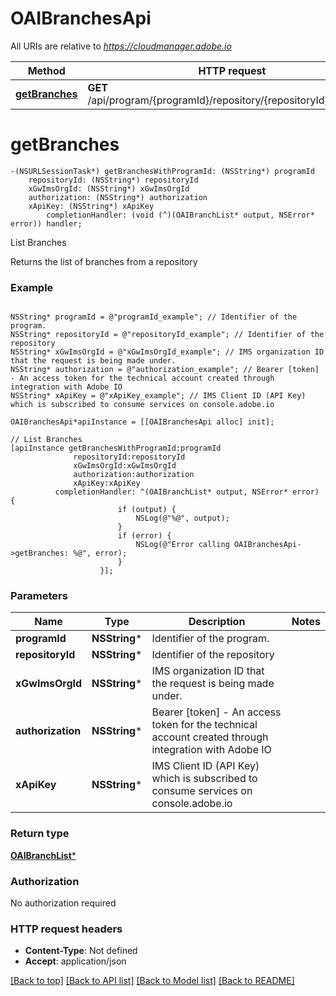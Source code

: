 # OAIBranchesApi

All URIs are relative to *https://cloudmanager.adobe.io*

Method | HTTP request | Description
------------- | ------------- | -------------
[**getBranches**](OAIBranchesApi.md#getbranches) | **GET** /api/program/{programId}/repository/{repositoryId}/branches | List Branches


# **getBranches**
```objc
-(NSURLSessionTask*) getBranchesWithProgramId: (NSString*) programId
    repositoryId: (NSString*) repositoryId
    xGwImsOrgId: (NSString*) xGwImsOrgId
    authorization: (NSString*) authorization
    xApiKey: (NSString*) xApiKey
        completionHandler: (void (^)(OAIBranchList* output, NSError* error)) handler;
```

List Branches

Returns the list of branches from a repository

### Example 
```objc

NSString* programId = @"programId_example"; // Identifier of the program.
NSString* repositoryId = @"repositoryId_example"; // Identifier of the repository
NSString* xGwImsOrgId = @"xGwImsOrgId_example"; // IMS organization ID that the request is being made under.
NSString* authorization = @"authorization_example"; // Bearer [token] - An access token for the technical account created through integration with Adobe IO
NSString* xApiKey = @"xApiKey_example"; // IMS Client ID (API Key) which is subscribed to consume services on console.adobe.io

OAIBranchesApi*apiInstance = [[OAIBranchesApi alloc] init];

// List Branches
[apiInstance getBranchesWithProgramId:programId
              repositoryId:repositoryId
              xGwImsOrgId:xGwImsOrgId
              authorization:authorization
              xApiKey:xApiKey
          completionHandler: ^(OAIBranchList* output, NSError* error) {
                        if (output) {
                            NSLog(@"%@", output);
                        }
                        if (error) {
                            NSLog(@"Error calling OAIBranchesApi->getBranches: %@", error);
                        }
                    }];
```

### Parameters

Name | Type | Description  | Notes
------------- | ------------- | ------------- | -------------
 **programId** | **NSString***| Identifier of the program. | 
 **repositoryId** | **NSString***| Identifier of the repository | 
 **xGwImsOrgId** | **NSString***| IMS organization ID that the request is being made under. | 
 **authorization** | **NSString***| Bearer [token] - An access token for the technical account created through integration with Adobe IO | 
 **xApiKey** | **NSString***| IMS Client ID (API Key) which is subscribed to consume services on console.adobe.io | 

### Return type

[**OAIBranchList***](OAIBranchList.md)

### Authorization

No authorization required

### HTTP request headers

 - **Content-Type**: Not defined
 - **Accept**: application/json

[[Back to top]](#) [[Back to API list]](../README.md#documentation-for-api-endpoints) [[Back to Model list]](../README.md#documentation-for-models) [[Back to README]](../README.md)

